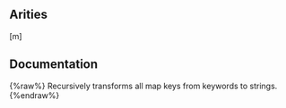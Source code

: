 ## Arities
[m]

## Documentation
{%raw%}
Recursively transforms all map keys from keywords to strings.
{%endraw%}
